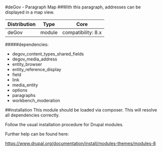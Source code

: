 #deGov - Paragraph Map
##With this paragraph, addresses can be displayed in a map view.

Distribution | Type | Core
--- | --- | ---
deGov | module |  compatibility: 8.x

#####dependencies:
  - degov_content_types_shared_fields
  - degov_media_address
  - entity_browser
  - entity_reference_display
  - field
  - link
  - media_entity
  - options
  - paragraphs
  - workbench_moderation

##installation
This module should be loaded via composer. This will resolve all dependencies correctly.

Follow the usual installation procedure for Drupal modules.

Further help can be found here:

https://www.drupal.org/documentation/install/modules-themes/modules-8
